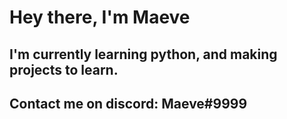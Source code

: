 # Hey there, I'm Maeve

## I'm currently learning python, and making projects to learn.
## Contact me on discord: Maeve#9999
